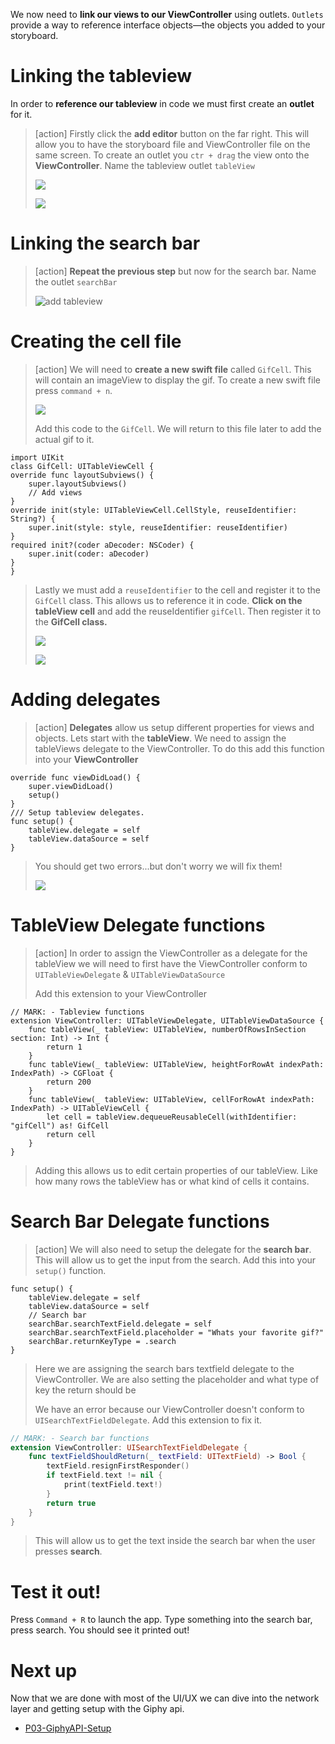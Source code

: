 
We now need to **link our views to our ViewController** using outlets. `Outlets` provide a way to reference interface objects—the objects you added to your storyboard.

# Linking the tableview

In order to **reference our tableview** in code we must first create an **outlet** for it.

> [action]
> Firstly click the **add editor** button on the far right. This will allow you to have the storyboard file and ViewController file on the same screen. To create an outlet you `ctr + drag` the view onto the **ViewController**. Name the tableview outlet `tableView`
>
> ![](./assets/assistanteditor.gif)
>
> ![](./assets/tableView.gif)
>

# Linking the search bar

> [action]
> **Repeat the previous step** but now for the search bar. Name the outlet `searchBar`
>
> ![add tableview](./assets/searchbar.gif)
>

# Creating the cell file

> [action]
> We will need to **create a new swift file** called `GifCell`. This will contain an imageView to display the gif. To create a new swift file press `command + n`.
>
> ![](./assets/gifCell.gif)
>
> Add this code to the `GifCell`. We will return to this file later to add the actual gif to it.
>
```
import UIKit
class GifCell: UITableViewCell {
override func layoutSubviews() {
    super.layoutSubviews()
    // Add views
}
override init(style: UITableViewCell.CellStyle, reuseIdentifier: String?) {
    super.init(style: style, reuseIdentifier: reuseIdentifier)
}
required init?(coder aDecoder: NSCoder) {
    super.init(coder: aDecoder)
}
}
```
>
> Lastly we must add a `reuseIdentifier` to the cell and register it to the `GifCell` class. This allows us to reference it in code. **Click on the tableView cell** and add the reuseIdentifier `gifCell`. Then register it to the **GifCell class.**
>
> ![](./assets/reuseIdentifier.png)
>
> ![](./assets/registerClass.png)
>

# Adding delegates

> [action]
> **Delegates** allow us setup different properties for views and objects. Lets start with the **tableView**. We need to assign the tableViews delegate to the ViewController. To do this add this function into your **ViewController**
>
```
override func viewDidLoad() {
    super.viewDidLoad()    
    setup()
}
/// Setup tableview delegates.
func setup() {
    tableView.delegate = self
    tableView.dataSource = self
}
```
>
> You should get two errors...but don't worry we will fix them!
>
> ![](./assets/errorss.png)
>

# TableView Delegate functions

> [action] In order to assign the ViewController as a delegate for the tableView we will need to first have the ViewController conform to `UITableViewDelegate` & `UITableViewDataSource`
>
> Add this extension to your ViewController
>
```
// MARK: - Tableview functions
extension ViewController: UITableViewDelegate, UITableViewDataSource {
    func tableView(_ tableView: UITableView, numberOfRowsInSection section: Int) -> Int {
        return 1
    }
    func tableView(_ tableView: UITableView, heightForRowAt indexPath: IndexPath) -> CGFloat {
        return 200
    }
    func tableView(_ tableView: UITableView, cellForRowAt indexPath: IndexPath) -> UITableViewCell {
        let cell = tableView.dequeueReusableCell(withIdentifier: "gifCell") as! GifCell
        return cell
    }
}
```
>
> Adding this allows us to edit certain properties of our tableView. Like how many rows the tableView has or what kind of cells it contains.

# Search Bar Delegate functions

> [action] We will also need to setup the delegate for the **search bar**. This will allow us to get the input from the search. Add this into your `setup()` function.
>
```
func setup() {
    tableView.delegate = self
    tableView.dataSource = self
    // Search bar
    searchBar.searchTextField.delegate = self
    searchBar.searchTextField.placeholder = "Whats your favorite gif?"
    searchBar.returnKeyType = .search
}
```
>
> Here we are assigning the search bars textfield delegate to the ViewController. We are also setting the placeholder and what type of key the return should be
>
> We have an error because our ViewController doesn't conform to `UISearchTextFieldDelegate`. Add this extension to fix it.
>

```Swift
// MARK: - Search bar functions
extension ViewController: UISearchTextFieldDelegate {
    func textFieldShouldReturn(_ textField: UITextField) -> Bool {
        textField.resignFirstResponder()
        if textField.text != nil {
            print(textField.text!)
        }
        return true
    }
}
```

> This will allow us to get the text inside the search bar when the user presses **search**.
>

# Test it out!

Press `Command + R` to launch the app. Type something into the search bar, press search. You should see it printed out!

# Next up

Now that we are done with most of the UI/UX we can dive into the network layer and getting setup with the Giphy api.

- [P03-GiphyAPI-Setup](./P03-GiphyAPI-Setup)